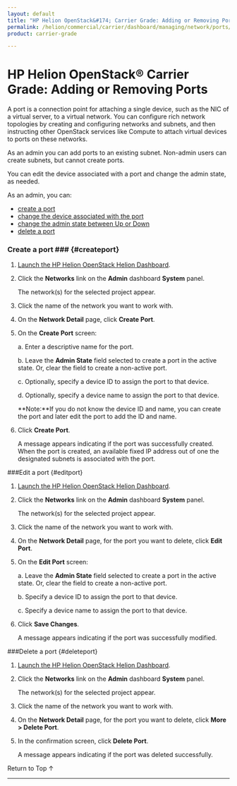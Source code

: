 ```yaml
---
layout: default
title: "HP Helion OpenStack&#174; Carrier Grade: Adding or Removing Ports"
permalink: /helion/commercial/carrier/dashboard/managing/network/ports/
product: carrier-grade

---
```

<!--PUBLISHED-->

<script>

function PageRefresh {
onLoad="window.refresh"
}

PageRefresh();

</script>

<!--
<p style="font-size: small;"> <a href="/helion/commercial/carrier/ga1/install/">&#9664; PREV</a> | <a href="/helion/commercial/carrier/ga1/install-overview/">&#9650; UP</a> | <a href="/helion/commercial/carrier/ga1/">NEXT &#9654;</a></p> 
-->

# HP Helion OpenStack&#174; Carrier Grade: Adding or Removing Ports

A port is a connection point for attaching a single device, such as the NIC of a virtual server, to a virtual network. You can configure rich network topologies by creating and configuring networks and subnets, and then instructing other OpenStack services like Compute to attach virtual devices to ports on these networks.	

As an admin you can add ports to an existing subnet. Non-admin users can create subnets, but cannot create ports.

You can edit the device associated with a port and change the admin state, as needed.

As an admin, you can: 

* [create a port](#createport)
* [change the device associated with the port](#editport)
* [change the admin state between Up or Down](#editport)
* [delete a port](#deleteport)

### Create a port ### {#createport}

1. [Launch the HP Helion OpenStack Helion Dashboard](/helion/openstack/carrier/dashboard/login/).

2. Click the **Networks** link on the **Admin** dashboard **System** panel.

	The network(s) for the selected project appear. 

3. Click the name of the network you want to work with.

4. On the **Network Detail** page, click **Create Port**.

5. On the **Create Port** screen:

	a. Enter a descriptive name for the port.

	b. Leave the **Admin State** field selected to create a port in the active state. Or, clear the field to create a non-active port.

	c. Optionally, specify a device ID to assign the port to that device.
	
	d. Optionally, specify a device name to assign the port to that device.

	**Note:**If you do not know the device ID and name, you can create the port and later edit the port to add the ID and name.

6. Click **Create Port**.  

	A message appears indicating if the port was successfully created. When the port is created, an available fixed IP address out of one the designated subnets is associated with the port.

###Edit a port {#editport}

1. [Launch the HP Helion OpenStack Helion Dashboard](/helion/openstack/carrier/dashboard/login/).

2. Click the **Networks** link on the **Admin** dashboard **System** panel.

	The network(s) for the selected project appear. 

3. Click the name of the network you want to work with.

4. On the **Network Detail** page, for the port you want to delete, click **Edit Port**.

5. On the **Edit Port** screen:

	a. Leave the **Admin State** field selected to create a port in the active state. Or, clear the field to create a non-active port.

	b. Specify a device ID to assign the port to that device.

	c. Specify a device name to assign the port to that device.

6. Click **Save Changes**.  

	A message appears indicating if the port was successfully modified.

###Delete a port {#deleteport}

1. [Launch the HP Helion OpenStack Helion Dashboard](/helion/openstack/carrier/dashboard/login/).

2. Click the **Networks** link on the **Admin** dashboard **System** panel.

	The network(s) for the selected project appear. 

3. Click the name of the network you want to work with.

4. On the **Network Detail** page, for the port you want to delete, click **More &gt; Delete Port**.

5. In the confirmation screen, click **Delete Port**.  

	A message appears indicating if the port was deleted successfully.


<a href="#top" style="padding:14px 0px 14px 0px; text-decoration: none;"> Return to Top &#8593; </a>


----
